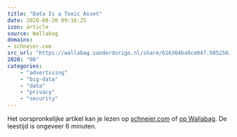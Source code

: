 ```yaml
---
title: "Data Is a Toxic Asset"
date: 2020-08-20 09:16:25
icon: article
source: Wallabag
domains:
- schneier.com
src_url: "https://wallabag.sanderdorigo.nl/share/616364ba9ce047.50525634"
2020: "08"
categories:
    - "advertising"
    - "big-data"
    - "data"
    - "privacy"
    - "security"
---
```

Het oorspronkelijke artikel kan je lezen op [schneier.com](https://www.schneier.com/blog/archives/2016/03/data_is_a_toxic.html) of [op Wallabag](https://wallabag.sanderdorigo.nl/share/616364ba9ce047.50525634). De leestijd is ongeveer 6 minuten.